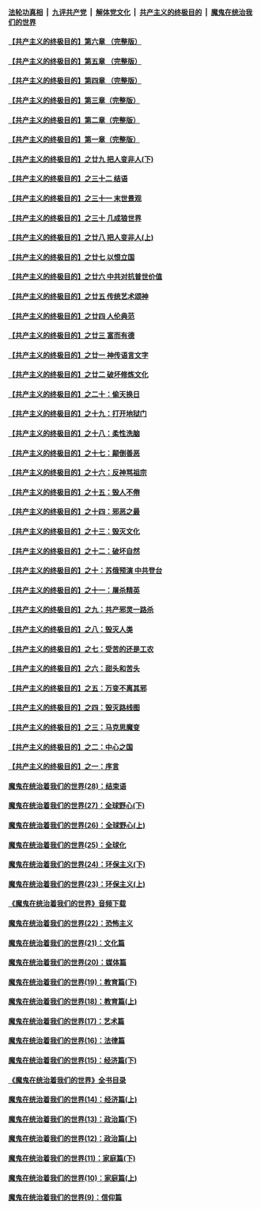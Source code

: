 

####  [法轮功真相](../../../../basic/blob/master/README.md?t=05171432) &nbsp;|&nbsp; [九评共产党](../../../../9ping.md/blob/master/README.md?t=05171432) &nbsp;|&nbsp; [解体党文化](../../../../jtdwh.md/blob/master/README.md?t=05171432)  &nbsp;|&nbsp; [共产主义的终极目的](../../../../gczydzjmd.md/blob/master/README.md?t=05171432) &nbsp;|&nbsp; [魔鬼在统治我们的世界](../../../../mgztzwmdsj.md/blob/master/README.md?t=05171432) 

#### [【共产主义的终极目的】第六章 （完整版）](../pages/nsc422/n11428913.md?t=05171432) 

#### [【共产主义的终极目的】第五章 （完整版）](../pages/nsc422/n11428912.md?t=05171432) 

#### [【共产主义的终极目的】第四章 （完整版）](../pages/nsc422/n11428907.md?t=05171432) 

#### [【共产主义的终极目的】第三章（完整版）](../pages/nsc422/n11428848.md?t=05171432) 

#### [【共产主义的终极目的】第二章（完整版）](../pages/nsc422/n11428831.md?t=05171432) 

#### [【共产主义的终极目的】第一章（完整版）](../pages/nsc422/n11417651.md?t=05171432) 

#### [【共产主义的终极目的】之廿九 把人变非人(下)](../pages/nsc422/n11344140.md?t=05171432) 

#### [【共产主义的终极目的】之三十二 结语](../pages/nsc422/n11360535.md?t=05171432) 

#### [【共产主义的终极目的】之三十一 末世景观](../pages/nsc422/n11351129.md?t=05171432) 

#### [【共产主义的终极目的】之三十 几成狼世界](../pages/nsc422/n11348280.md?t=05171432) 

#### [【共产主义的终极目的】之廿八 把人变非人(上)](../pages/nsc422/n11340492.md?t=05171432) 

#### [【共产主义的终极目的】之廿七 以恨立国](../pages/nsc422/n11336944.md?t=05171432) 

#### [【共产主义的终极目的】之廿六 中共对抗普世价值](../pages/nsc422/n11324785.md?t=05171432) 

#### [【共产主义的终极目的】之廿五 传统艺术颂神](../pages/nsc422/n11296396.md?t=05171432) 

#### [【共产主义的终极目的】之廿四 人伦典范](../pages/nsc422/n11296397.md?t=05171432) 

#### [【共产主义的终极目的】之廿三 富而有德](../pages/nsc422/n11283598.md?t=05171432) 

#### [【共产主义的终极目的】之廿一 神传语言文字](../pages/nsc422/n11263265.md?t=05171432) 

#### [【共产主义的终极目的】之廿二 破坏修炼文化](../pages/nsc422/n11245728.md?t=05171432) 

#### [【共产主义的终极目的】之二十：偷天换日](../pages/nsc422/n11238846.md?t=05171432) 

#### [【共产主义的终极目的】之十九：打开地狱门](../pages/nsc422/n11206376.md?t=05171432) 

#### [【共产主义的终极目的】之十八：柔性洗脑](../pages/nsc422/n11199994.md?t=05171432) 

#### [【共产主义的终极目的】之十七：颠倒善恶](../pages/nsc422/n11179782.md?t=05171432) 

#### [【共产主义的终极目的】之十六：反神骂祖宗](../pages/nsc422/n11166798.md?t=05171432) 

#### [【共产主义的终极目的】之十五：毁人不倦](../pages/nsc422/n11166792.md?t=05171432) 

#### [【共产主义的终极目的】之十四：邪恶之最](../pages/nsc422/n11150249.md?t=05171432) 

#### [【共产主义的终极目的】之十三：毁灭文化](../pages/nsc422/n11135227.md?t=05171432) 

#### [【共产主义的终极目的】之十二：破坏自然](../pages/nsc422/n11135214.md?t=05171432) 

#### [【共产主义的终极目的】之十：苏俄预演 中共登台](../pages/nsc422/n11118424.md?t=05171432) 

#### [【共产主义的终极目的】之十一：屠杀精英](../pages/nsc422/n11118442.md?t=05171432) 

#### [【共产主义的终极目的】之九：共产邪灵一路杀](../pages/nsc422/n11114139.md?t=05171432) 

#### [【共产主义的终极目的】之八：毁灭人类](../pages/nsc422/n11108503.md?t=05171432) 

#### [【共产主义的终极目的】之七：受苦的还是工农](../pages/nsc422/n11101809.md?t=05171432) 

#### [【共产主义的终极目的】之六：甜头和苦头](../pages/nsc422/n11096971.md?t=05171432) 

#### [【共产主义的终极目的】之五：万变不离其邪](../pages/nsc422/n11091285.md?t=05171432) 

#### [【共产主义的终极目的】之四：毁灭路线图](../pages/nsc422/n11086284.md?t=05171432) 

#### [【共产主义的终极目的】之三：马克思魔变](../pages/nsc422/n11061941.md?t=05171432) 

#### [【共产主义的终极目的】之二：中心之国](../pages/nsc422/n11047728.md?t=05171432) 

#### [【共产主义的终极目的】之一：序言](../pages/nsc422/n11086077.md?t=05171432) 

#### [魔鬼在统治着我们的世界(28)：结束语](../pages/nsc422/n10936246.md?t=05171432) 

#### [魔鬼在统治着我们的世界(27)：全球野心(下)](../pages/nsc422/n10928319.md?t=05171432) 

#### [魔鬼在统治着我们的世界(26)：全球野心(上)](../pages/nsc422/n10900318.md?t=05171432) 

#### [魔鬼在统治着我们的世界(25)：全球化](../pages/nsc422/n10788205.md?t=05171432) 

#### [魔鬼在统治着我们的世界(24)：环保主义(下)](../pages/nsc422/n10695307.md?t=05171432) 

#### [魔鬼在统治着我们的世界(23)：环保主义(上)](../pages/nsc422/n10688613.md?t=05171432) 

#### [《魔鬼在统治着我们的世界》音频下载](../pages/nsc422/n10635553.md?t=05171432) 

#### [魔鬼在统治着我们的世界(22)：恐怖主义](../pages/nsc422/n10614727.md?t=05171432) 

#### [魔鬼在统治着我们的世界(21)：文化篇](../pages/nsc422/n10597706.md?t=05171432) 

#### [魔鬼在统治着我们的世界(20)：媒体篇](../pages/nsc422/n10586579.md?t=05171432) 

#### [魔鬼在统治着我们的世界(19)：教育篇(下)](../pages/nsc422/n10564808.md?t=05171432) 

#### [魔鬼在统治着我们的世界(18)：教育篇(上)](../pages/nsc422/n10526970.md?t=05171432) 

#### [魔鬼在统治着我们的世界(17)：艺术篇](../pages/nsc422/n10499093.md?t=05171432) 

#### [魔鬼在统治着我们的世界(16)：法律篇](../pages/nsc422/n10485969.md?t=05171432) 

#### [魔鬼在统治着我们的世界(15)：经济篇(下)](../pages/nsc422/n10469975.md?t=05171432) 

#### [《魔鬼在统治着我们的世界》全书目录](../pages/nsc422/n10464261.md?t=05171432) 

#### [魔鬼在统治着我们的世界(14)：经济篇(上)](../pages/nsc422/n10457370.md?t=05171432) 

#### [魔鬼在统治着我们的世界(13)：政治篇(下)](../pages/nsc422/n10448270.md?t=05171432) 

#### [魔鬼在统治着我们的世界(12)：政治篇(上)](../pages/nsc422/n10444576.md?t=05171432) 

#### [魔鬼在统治着我们的世界(11)：家庭篇(下)](../pages/nsc422/n10440961.md?t=05171432) 

#### [魔鬼在统治着我们的世界(10)：家庭篇(上)](../pages/nsc422/n10435448.md?t=05171432) 

#### [魔鬼在统治着我们的世界(9)：信仰篇](../pages/nsc422/n10432159.md?t=05171432) 


